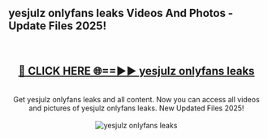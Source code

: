 <h2>yesjulz onlyfans leaks Videos And Photos - Update Files 2025!</h2>
<br>
<div align="center">
<h2><a href="https://top-ai-tools.click/QrbHav" rel="nofollow">🔴 CLICK HERE 🌐==►► yesjulz onlyfans leaks</a></h2>
<br>
Get yesjulz onlyfans leaks and all content. Now you can access all videos and pictures of yesjulz onlyfans leaks. New Updated Files 2025!
<br>
<br>
<a href="https://top-ai-tools.click/QrbHav" rel="nofollow" data-target="animated-image.originalLink"><img src="https://i.ibb.co.com/WyWwxjT/player-gif2.gif" alt="yesjulz onlyfans leaks" style="max-width: 100%; display: inline-block;" data-target="animated-image.originalImage"></a>
</div>
<br>